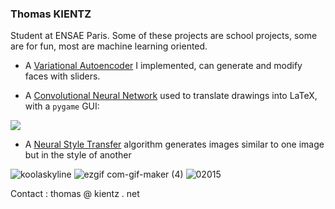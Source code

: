 ### Thomas KIENTZ

Student at ENSAE Paris.
Some of these projects are school projects, some are for fun, most are machine learning oriented.

- A [Variational Autoencoder](https://github.com/thomktz/VAE) I implemented, can generate and modify faces with sliders.

- A [Convolutional Neural Network](https://github.com/thomktz/Projet-1A) used to translate drawings into LaTeX, with a `pygame` GUI: 


![](https://user-images.githubusercontent.com/60552083/119516823-5c2ad180-bd77-11eb-9172-6e9a1bd23307.gif)

- A [Neural Style Transfer](https://github.com/thomktz/style-transfer) algorithm generates images similar to one image but in the style of another

![koolaskyline](https://user-images.githubusercontent.com/60552083/122293483-5730ec00-cef7-11eb-9532-d0ab33ac548e.png)
![ezgif com-gif-maker (4)](https://user-images.githubusercontent.com/60552083/122293499-5d26cd00-cef7-11eb-9ceb-fedb6cade3dd.gif)
![02015](https://user-images.githubusercontent.com/60552083/122293581-72036080-cef7-11eb-94b1-99ac2289e21d.png)

Contact : thomas @ kientz . net
